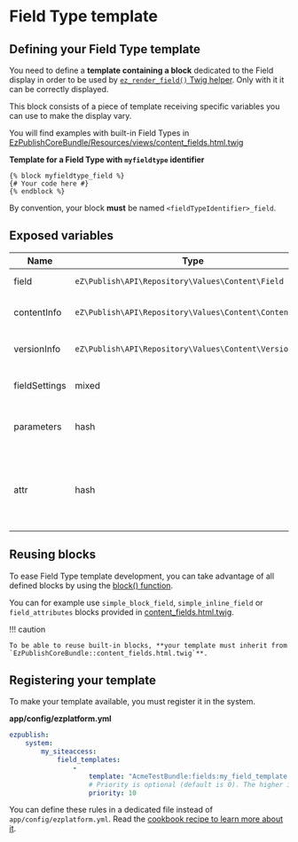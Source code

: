 # Field Type template

## Defining your Field Type template

You need to define a **template containing a block** dedicated to the Field display in order to be used by [`ez_render_field()` Twig helper](../guide/twig_functions_reference.md#ez_render_field). Only with it it can be correctly displayed.

This block consists of a piece of template receiving specific variables you can use to make the display vary.

You will find examples with built-in Field Types in [EzPublishCoreBundle/Resources/views/content\_fields.html.twig](https://github.com/ezsystems/ezpublish-kernel/blob/master/eZ/Bundle/EzPublishCoreBundle/Resources/views/content_fields.html.twig)

**Template for a Field Type with `myfieldtype` identifier**

``` html+twig
{% block myfieldtype_field %}
{# Your code here #}
{% endblock %}
```

By convention, your block **must** be named `<fieldTypeIdentifier>_field`.

## Exposed variables

| Name | Type | Description |
|------|------|-------------|
| field | `eZ\Publish\API\Repository\Values\Content\Field` | The field to display |
| contentInfo | `eZ\Publish\API\Repository\Values\Content\ContentInfo` | The ContentInfo to which the field belongs to |
| versionInfo | `eZ\Publish\API\Repository\Values\Content\VersionInfo` | The VersionInfo to which the field belongs to |
| fieldSettings | mixed | Settings of the field (depends on the Field Type) |
|parameters | hash | Options passed to `ez_render_field()` under the parameters key |
|attr | hash | The attributes to add the generate the HTML markup. Contains at least a class entry, containing <fieldtypeidentifier>-field |

## Reusing blocks

To ease Field Type template development, you can take advantage of all defined blocks by using the [block() function](http://twig.sensiolabs.org/doc/functions/block.html).

You can for example use `simple_block_field`, `simple_inline_field` or `field_attributes` blocks provided in [content\_fields.html.twig](https://github.com/ezsystems/ezpublish-kernel/blob/master/eZ/Bundle/EzPublishCoreBundle/Resources/views/content_fields.html.twig#L413).

!!! caution

    To be able to reuse built-in blocks, **your template must inherit from `EzPublishCoreBundle::content_fields.html.twig`**.

## Registering your template

To make your template available, you must register it in the system.

**app/config/ezplatform.yml**

``` yaml
ezpublish:
    system:
        my_siteaccess:
            field_templates:
                -
                    template: "AcmeTestBundle:fields:my_field_template.html.twig"
                    # Priority is optional (default is 0). The higher it is, the higher your template gets in the list.
                    priority: 10
```

You can define these rules in a dedicated file instead of `app/config/ezplatform.yml`. Read the [cookbook recipe to learn more about it](../cookbook/importing_settings_from_a_bundle.md).
